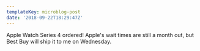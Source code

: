 ```yaml
---
templateKey: microblog-post
date: '2018-09-22T18:29:47Z'
---
```


Apple Watch Series 4 ordered! Apple's wait times are still a month out, but Best Buy will ship it to me on Wednesday.

